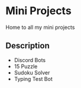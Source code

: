 # Mini Projects

Home to all my mini projects

## Description
- Discord Bots
- 15 Puzzle
- Sudoku Solver
- Typing Test Bot
